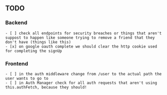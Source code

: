 
## TODO

### Backend
	- [ ] check all endpoints for security breaches or things that aren't suppost to happen like someone trying to remove a friend that they don't have (things like this)
	- [x] on google oauth complete we should clear the http cookie used for completing the signUp

### Frontend
	- [ ] in the auth middleware change from /user to the actual path the user wants to go to
	- [ ] in Auth Manager check for all auth requests that aren't using this.authFetch, because they should!
